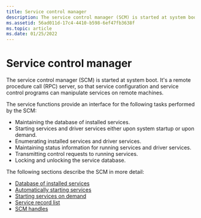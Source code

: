 ```yaml
---
title: Service control manager
description: The service control manager (SCM) is started at system boot. It's a remote procedure call (RPC) server, so that service configuration and service control programs can manipulate services on remote machines.
ms.assetid: 56ad011d-17c4-4410-b598-6ef47fb3638f
ms.topic: article
ms.date: 01/25/2022
---
```


# Service control manager

The service control manager (SCM) is started at system boot. It's a remote procedure call (RPC) server, so that service configuration and service control programs can manipulate services on remote machines.

The service functions provide an interface for the following tasks performed by the SCM:

-   Maintaining the database of installed services.
-   Starting services and driver services either upon system startup or upon demand.
-   Enumerating installed services and driver services.
-   Maintaining status information for running services and driver services.
-   Transmitting control requests to running services.
-   Locking and unlocking the service database.

The following sections describe the SCM in more detail:

-   [Database of installed services](database-of-installed-services.md)
-   [Automatically starting services](automatically-starting-services.md)
-   [Starting services on demand](starting-services-on-demand.md)
-   [Service record list](service-record-list.md)
-   [SCM handles](scm-handles.md)
